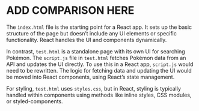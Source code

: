 # ADD COMPARISON HERE

The `index.html` file is the starting point for a React app. It sets up the basic structure of the page but doesn’t include any UI elements or specific functionality. React handles the UI and components dynamically.

In contrast, `test.html` is a standalone page with its own UI for searching Pokémon. The `script.js` file in `test.html` fetches Pokémon data from an API and updates the UI directly. To use this in a React app, `script.js` would need to be rewritten. The logic for fetching data and updating the UI would be moved into React components, using React’s state management.

For styling, `test.html` uses `styles.css`, but in React, styling is typically handled within components using methods like inline styles, CSS modules, or styled-components.